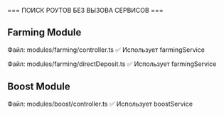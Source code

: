 === ПОИСК РОУТОВ БЕЗ ВЫЗОВА СЕРВИСОВ ===

## Farming Module
Файл: modules/farming/controller.ts
✅ Использует farmingService

Файл: modules/farming/directDeposit.ts
✅ Использует farmingService

## Boost Module
Файл: modules/boost/controller.ts
✅ Использует boostService
